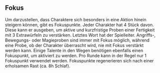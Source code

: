 ## Fokus

Um darzustellen, dass Charaktere sich besonders in eine Aktion hinein steigern können, gibt es Fokuspunkte. Jeder
Charakter hat 4 Stück davon. Diese kann er ausgeben, um aktive und kurzfristige Proben einer Fertigkeit mit
3 Extrawürfeln zu verstärken. Letztes Wort hat der Spielleiter. Angriffs-, Bewegungs- oder Magieproben sind immer mit
Fokus möglich, während eine Probe, ob der Charakter überrascht wird, nie mit Fokus verstärkt werden kann. Einige Talente
in den Wegen benötigen ebenfalls einen Fokuspunkt, um aktiviert zu werden. Pro Runde kann in der Regel nur 1 Fokuspunkt
verwendet werden. Fokuspunkte regenerieren sich nach einer erholsamen Rast (ca. 8h Schlaf).
